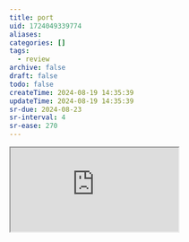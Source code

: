 ```yaml
---
title: port
uid: 1724049339774
aliases:
categories: []
tags:
  - review
archive: false
draft: false
todo: false
createTime: 2024-08-19 14:35:39
updateTime: 2024-08-19 14:35:39
sr-due: 2024-08-23
sr-interval: 4
sr-ease: 270
---
```


<iframe
  class="iframe_full"
  src="https://dict.youdao.com/result?word=port&lang=en"
>
</iframe>
